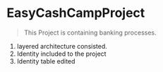 # EasyCashCampProject

> This Project is containing banking processes.

<ol>
  <li>layered architecture consisted.</li>
  <li>Identity included to the project</li>
  <li>Identity table edited</li>
